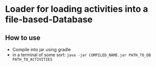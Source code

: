 # Loader for loading activities into a file-based-Database

## How to use
- Compile into jar using gradle
- in a terminal of some sort: ``` java -jar COMPILED_NAME.jar PATH_TO_DB PATH_TO_ACTIVITIES ```
